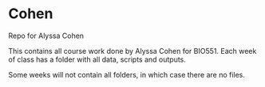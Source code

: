 # Cohen
Repo for Alyssa Cohen

This contains all course work done by Alyssa Cohen for BIO551.
Each week of class has a folder with all data, scripts and outputs. 

Some weeks will not contain all folders, in which case there are no files.